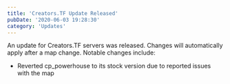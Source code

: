 ```yaml
---
title: 'Creators.TF Update Released'
pubDate: '2020-06-03 19:28:30'
category: 'Updates'
---
```


<p>An update for Creators.TF servers was released. Changes will automatically apply after a map change. Notable changes include:</p>
<ul>
	<li>Reverted cp_powerhouse to its stock version due to reported issues with the map</li>
</ul>
